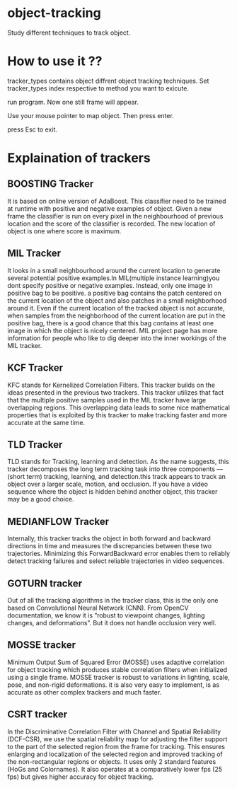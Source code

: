 # object-tracking
Study different techniques to track object.

<h1>How to use it ??</h1>

<p>	tracker_types contains object diffrent object tracking techniques. Set tracker_types index respective to method you want to exicute. </p>
<p>	run program. Now one still frame will appear. </p>
<p>	Use your mouse pointer to map object. Then press enter. </p>
<p>	press Esc to exit.  </p>



<h1>Explaination of trackers</h1>

<h2>BOOSTING Tracker</h2>

<p>It is based on online version of AdaBoost. This classifier need to be trained at runtime with positive and negative examples of object. Given a new frame the classifier is run on every pixel in the neighbourhood of previous location and the score of the classifier is recorded. The new location of object is one where score is maximum. </p>

<h2>MIL Tracker</h2>

<p>It looks in a small neighbourhood around the current location to generate several potential positive examples.In MIL(multiple instance learning)you dont specify positive or negative examples. Instead, only one image in positive bag to be positive. a positive bag contains the patch centered on the current location of the object and also patches in a small neighborhood around it. Even if the current location of the tracked object is not accurate, when samples from the neighborhood of the current location are put in the positive bag, there is a good chance that this bag contains at least one image in which the object is nicely centered. MIL project page has more information for people who like to dig deeper into the inner workings of the MIL tracker.</p>

<h2>KCF Tracker</h2>

<p>KFC stands for Kernelized Correlation Filters. This tracker builds on the ideas presented in the previous two trackers. This tracker utilizes that fact that the multiple positive samples used in the MIL tracker have large overlapping regions. This overlapping data leads to some nice mathematical properties that is exploited by this tracker to make tracking faster and more accurate at the same time.</p>

<h2>TLD Tracker</h2>

<p>TLD stands for Tracking, learning and detection. As the name suggests, this tracker decomposes the long term tracking task into three components — (short term) tracking, learning, and detection.this track appears to track an object over a larger scale, motion, and occlusion. If you have a video sequence where the object is hidden behind another object, this tracker may be a good choice.</p>

<h2>MEDIANFLOW Tracker</h2>

<p>Internally, this tracker tracks the object in both forward and backward directions in time and measures the discrepancies between these two trajectories. Minimizing this ForwardBackward error enables them to reliably detect tracking failures and select reliable trajectories in video sequences.</p>

<h2>GOTURN tracker</h2>

<p>Out of all the tracking algorithms in the tracker class, this is the only one based on Convolutional Neural Network (CNN). From OpenCV documentation, we know it is “robust to viewpoint changes, lighting changes, and deformations”. But it does not handle occlusion very well.</p>

<h2>MOSSE tracker</h2>

<p>Minimum Output Sum of Squared Error (MOSSE) uses adaptive correlation for object tracking which produces stable correlation filters when initialized using a single frame. MOSSE tracker is robust to variations in lighting, scale, pose, and non-rigid deformations.
it is also very easy to implement, is as accurate as other complex trackers and much faster. </p>

<h2>CSRT tracker</h2>

<p>In the Discriminative Correlation Filter with Channel and Spatial Reliability (DCF-CSR), we use the spatial reliability map for adjusting the filter support to the part of the selected region from the frame for tracking. This ensures enlarging and localization of the selected region and improved tracking of the non-rectangular regions or objects. It uses only 2 standard features (HoGs and Colornames). It also operates at a comparatively lower fps (25 fps) but gives higher accuracy for object tracking.</p>
